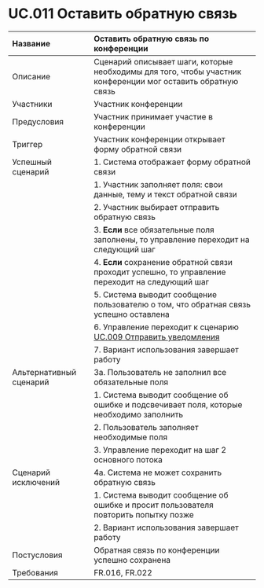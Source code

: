 # UC.011 Оставить обратную связь
<!-- Подробное описание сценария использования системы с привязкой к ролям участников и задействованным бизнес-сущностям 
https://confluence.mts.ru/pages/viewpage.action?pageId=375782119 
-->
| Название | Оставить обратную связь по конференции |
|:---------|:---------------------------------------|
| Описание | Сценарий  описывает шаги, которые необходимы для того, чтобы участник конференции мог оставить обратную связь |
| Участники | Участник конференции |
| Предусловия | Участник принимает участие в конференции |
| Триггер | Участник конференции открывает форму обратной связи |
| Успешный сценарий | 1. Система отображает форму обратной связи |
|| 1. Участник заполняет поля: свои данные, тему и текст обратной связи |
|| 2. Участник выбирает отправить обратную связь |
|| 3. **Если** все обязательные поля заполнены, то управление переходит на следующий шаг |
|| 4. **Если** сохранение обратной связи проходит успешно, то управление переходит на следующий шаг |
|| 5. Система выводит сообщение пользователю о том, что обратная связь успешно оставлена |
|| 6. Управление переходит к сценарию [UC.009 Отправить уведомления](./uc.009.md) |
|| 7. Вариант использования завершает работу |
| Альтернативный сценарий | 3а. Пользователь не заполнил все обязательные поля |
|| 1. Система выводит сообщение об ошибке и подсвечивает поля, которые необходимо заполнить |
|| 2. Пользователь заполняет необходимые поля |
|| 3. Управление переходит на шаг 2 основного потока |
| Сценарий исключений | 4а. Система не может сохранить обратную связь |
|| 1. Система выводит сообщение об ошибке и просит пользователя повторить попытку позже |
|| 2. Вариант использования завершает работу |
| Постусловия | Обратная связь по конференции успешно сохранена |
| Требования | FR.016, FR.022 |